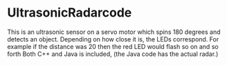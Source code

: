 # UltrasonicRadarcode
This is an ultrasonic sensor on a servo motor which spins 180 degrees and detects an object. Depending on how close it is, the LEDs correspond. For example if the distance was 20 then the red LED would flash so on and so forth
Both C++ and Java is included, (the Java code has the actual radar.)
